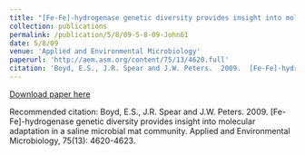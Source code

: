 ```yaml
---
title: "[Fe-Fe]-hydrogenase genetic diversity provides insight into molecular adaptation in a saline microbial mat community"
collection: publications
permalink: /publication/5/8/09-5-8-09-John61
date: 5/8/09
venue: 'Applied and Environmental Microbiology'
paperurl: 'http://aem.asm.org/content/75/13/4620.full'
citation: 'Boyd, E.S., J.R. Spear and J.W. Peters.  2009.  [Fe-Fe]-hydrogenase genetic diversity provides insight into molecular adaptation in a saline microbial mat community. Applied and Environmental Microbiology, 75(13): 4620-4623.'
---
```


<a href='http://aem.asm.org/content/75/13/4620.full'>Download paper here</a>

Recommended citation: Boyd, E.S., J.R. Spear and J.W. Peters.  2009.  [Fe-Fe]-hydrogenase genetic diversity provides insight into molecular adaptation in a saline microbial mat community. Applied and Environmental Microbiology, 75(13): 4620-4623.